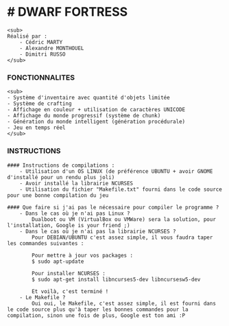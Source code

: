 # # **DWARF FORTRESS**
    <sub>
    Réalisé par :
        - Cédric MARTY
        - Alexandre MONTHOUEL
        - Dimitri RUSSO
    </sub>

### FONCTIONNALITES
    <sub>
    - Système d'inventaire avec quantité d'objets limitée
    - Système de crafting
    - Affichage en couleur + utilisation de caractères UNICODE
    - Affichage du monde progressif (système de chunk)
    - Génération du monde intelligent (génération procédurale)
    - Jeu en temps réel
    </sub>

### INSTRUCTIONS
    #### Instructions de compilations :
        - Utilisation d'un OS LINUX (de préférence UBUNTU + avoir GNOME d'installé pour un rendu plus joli)
        - Avoir installé la librairie NCURSES
        - Utilisation du fichier "Makefile.txt" fourni dans le code source pour une bonne compilation du jeu

    #### Que faire si j'ai pas le nécessaire pour compiler le programme ?
        - Dans le cas où je n'ai pas Linux ?
            Dualboot ou VM (VirtualBox ou VMWare) sera la solution, pour l'installation, Google is your friend ;)
        - Dans le cas où je n'ai pas la librairie NCURSES ?
            Pour DEBIAN/UBUNTU c'est assez simple, il vous faudra taper les commandes suivantes :
            
            Pour mettre à jour vos packages :
            $ sudo apt-update

            Pour installer NCURSES :
            $ sudo apt-get install libncurses5-dev libncursesw5-dev

            Et voilà, c'est terminé !
        - Le Makefile ?
            Oui oui, le Makefile, c'est assez simple, il est fourni dans le code source plus qu'à taper les bonnes commandes pour la compilation, sinon une fois de plus, Google est ton ami :P



    

